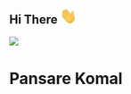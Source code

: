 <h2> Hi There <img src="https://github.com/ABSphreak/ABSphreak/blob/master/gifs/Hi.gif" width="30px"></h2>
<img src="home/pansare-komal/Downloads/pixel-art-12601_256.gif" width="100px">
<div align="left" width="50">
</div>


# Pansare Komal
    
    

<!--
Here are some ideas to get you started:

- 🔭 I’m currently working on ...
- 🌱 I’m currently learning ...
- 👯 I’m looking to collaborate on ...
- 🤔 I’m looking for help with ...
- 💬 Ask me about ...
- 📫 How to reach me: ...
- 😄 Pronouns: ...
- ⚡ Fun fact: ...
-->

<!---
Pansarekomal039/Pansarekomal039 is a ✨ special ✨ repository because its `README.md` (this file) appears on your GitHub profile.
You can click the Preview link to take a look at your changes.
--->
